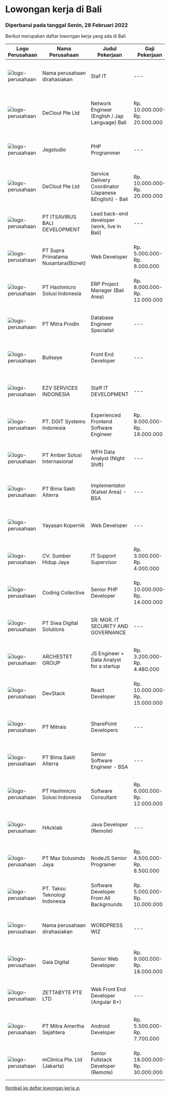 
  # Lowongan kerja di Bali

  ### Diperbarui pada tanggal Senin, 28 Februari 2022

  Berikut merupakan daftar lowongan kerja yang ada di Bali

  |Logo Perusahaan | Nama Perusahaan | Judul Pekerjaan | Gaji Pekerjaan | Lokasi | Deskripsi | Tanggal diunggah | Pranala |
  | -------------- | --------------- | --------------- | --------- | --------- | -------------- | ------- | ----------- |
  |![logo-perusahaan](https://us.123rf.com/450wm/pavelstasevich/pavelstasevich1811/pavelstasevich181101027/112815900-stock-vector-no-image-available-icon-flat-vector.jpg?ver=6)|Nama perusahaan dirahasiakan|Staf IT|---|Bali|Tanggung jawab :• Melakukan instalasi hardware atau software sesuai dengan ketentuan dan membuat laporannya.• Melakukan pemeliharaan berkala atas...|Sabtu, 26 Februari 2022|https://www.jobstreet.co.id/id/job/staf-it-3803941?token=0~cb3ec7d5-7b6f-47e0-b626-96e13f51c747&sectionRank=1&jobId=jobstreet-id-job-3803941|
|![logo-perusahaan](https://image-service-cdn.seek.com.au/630a7033d994844346a754ca43355af5cf219c92/ee4dce1061f3f616224767ad58cb2fc751b8d2dc)|DeClout Pte Ltd|Network Engineer (English / Jap Language) Bali|Rp. 10.000.000-Rp. 20.000.000|Bali|Remotely control Internet providers and IT venders around world-wide Manage Internet circuit installation, installing IT equipment such as SD-WAN...|Sabtu, 26 Februari 2022|https://www.jobstreet.co.id/id/job/network-engineer-english-jap-language-bali-9271826/origin/sg?token=0~cb3ec7d5-7b6f-47e0-b626-96e13f51c747&sectionRank=2&jobId=jobstreet-sg-job-9271826|
|![logo-perusahaan](https://image-service-cdn.seek.com.au/cb42a7acf51def89e5abb9614f9d0b3aa454bb5f/ee4dce1061f3f616224767ad58cb2fc751b8d2dc)|Jegstudio|PHP Programmer|---|Denpasar|We are looking for several Talented PHP Programmer more spesifically WordPress Programmer to be based in Bali For this exiting role you will need to...|Sabtu, 26 Februari 2022|https://www.jobstreet.co.id/id/job/php-programmer-3787339?token=0~cb3ec7d5-7b6f-47e0-b626-96e13f51c747&sectionRank=3&jobId=jobstreet-id-job-3787339|
|![logo-perusahaan](https://image-service-cdn.seek.com.au/630a7033d994844346a754ca43355af5cf219c92/ee4dce1061f3f616224767ad58cb2fc751b8d2dc)|DeClout Pte Ltd|Service Delivery Coordinator (Japanese &English) - Bali|Rp. 10.000.000-Rp. 20.000.000|Bali|Coordinate the delivery date with partner ISP in each country to install the Internet, install SD-WAN equipment and testing after the installation...|Jumat, 25 Februari 2022|https://www.jobstreet.co.id/id/job/service-delivery-coordinator-japanese-english-bali-9290441/origin/sg?token=0~cb3ec7d5-7b6f-47e0-b626-96e13f51c747&sectionRank=4&jobId=jobstreet-sg-job-9290441|
|![logo-perusahaan](https://image-service-cdn.seek.com.au/83f6c0a379be672bd3733ebae34ee48ae48afc54/ee4dce1061f3f616224767ad58cb2fc751b8d2dc)|PT ITSAVIRUS BALI DEVELOPMENT|Lead back-end developer (work, live in Bali)|---|Badung|Are you ready to take a next step in your career and also move to Bali? Are you eager to work on large, innovative projects for clients all over the...|Sabtu, 26 Februari 2022|https://www.jobstreet.co.id/id/job/lead-back-end-developer-work-live-in-bali-3788506?token=0~cb3ec7d5-7b6f-47e0-b626-96e13f51c747&sectionRank=5&jobId=jobstreet-id-job-3788506|
|![logo-perusahaan](https://image-service-cdn.seek.com.au/1033d36f751f076cfdd637ed0acbcbf8508866ec/ee4dce1061f3f616224767ad58cb2fc751b8d2dc)|PT Supra Primatama Nusantara(Biznet)|Web Developer|Rp. 5.000.000-Rp. 8.000.000|Denpasar|Requirements : Maximum 27 years old Minimum S1 in Information System/Computer Science, minimum GPA 3.00 Minimum 1 year experience as a Web Developer...|Jumat, 25 Februari 2022|https://www.jobstreet.co.id/id/job/web-developer-3792193?token=0~cb3ec7d5-7b6f-47e0-b626-96e13f51c747&sectionRank=6&jobId=jobstreet-id-job-3792193|
|![logo-perusahaan](https://image-service-cdn.seek.com.au/f6d60ad46f70dbd67cd5ea70ad66341689963cbd/ee4dce1061f3f616224767ad58cb2fc751b8d2dc)|PT Hashmicro Solusi Indonesia|ERP Project Manager (Bali Area)|Rp. 8.000.000-Rp. 12.000.000|Bali|Responsibilities: Manage and ensure ERP projects are done on time, on budget and on scope with high customer satisfaction Developing project plans,...|Minggu, 27 Februari 2022|https://www.jobstreet.co.id/id/job/erp-project-manager-bali-area-3795306?token=0~cb3ec7d5-7b6f-47e0-b626-96e13f51c747&sectionRank=7&jobId=jobstreet-id-job-3795306|
|![logo-perusahaan](https://image-service-cdn.seek.com.au/f1be22f46360bcc58de63530e14403f3e8642152/ee4dce1061f3f616224767ad58cb2fc751b8d2dc)|PT Mitra Prodin|Database Engineer Specialist|---|Gianyar|ESSENTIAL DUTIES &amp; RESPONSIBILITIES:1.    Create and maintain optimal data pipeline architecture2.    Identify and design internal process...|Jumat, 25 Februari 2022|https://www.jobstreet.co.id/id/job/database-engineer-specialist-3792145?token=0~cb3ec7d5-7b6f-47e0-b626-96e13f51c747&sectionRank=8&jobId=jobstreet-id-job-3792145|
|![logo-perusahaan](https://image-service-cdn.seek.com.au/40f5bfcde98bcadd2689bba7d2652fe5e3a9e250/ee4dce1061f3f616224767ad58cb2fc751b8d2dc)|Bullseye|Front End Developer|---|Denpasar|The successful candidate will be a vital team member in a scrum team delivering best-of-breed digital experiences, modern front-end web technologies...|Sabtu, 26 Februari 2022|https://www.jobstreet.co.id/id/job/front-end-developer-3787733?token=0~cb3ec7d5-7b6f-47e0-b626-96e13f51c747&sectionRank=9&jobId=jobstreet-id-job-3787733|
|![logo-perusahaan](https://image-service-cdn.seek.com.au/ae381ed11e37061288cad81a0ed1fef5c714ec26/ee4dce1061f3f616224767ad58cb2fc751b8d2dc)|EZV SERVICES INDONESIA|Staff IT DEVELOPMENT|---|Badung|Responsibilities: Translate business needs to the technical specification Collaborate with teams to integrate the system Design, build and deploy IT...|Sabtu, 26 Februari 2022|https://www.jobstreet.co.id/id/job/staff-it-development-3803971?token=0~cb3ec7d5-7b6f-47e0-b626-96e13f51c747&sectionRank=10&jobId=jobstreet-id-job-3803971|
|![logo-perusahaan](https://image-service-cdn.seek.com.au/86a88c2f6d7d45552583132278caf70ef23e7608/ee4dce1061f3f616224767ad58cb2fc751b8d2dc)|PT. DGIT Systems Indonesia|Experienced Frontend Software Engineer|Rp. 9.000.000-Rp. 18.000.000|Badung|We are looking for talented developers to join an experienced team of front-end engineers working on our flagship product Telflow, a multi-award...|Jumat, 25 Februari 2022|https://www.jobstreet.co.id/id/job/experienced-frontend-software-engineer-3803691?token=0~cb3ec7d5-7b6f-47e0-b626-96e13f51c747&sectionRank=11&jobId=jobstreet-id-job-3803691|
|![logo-perusahaan](https://us.123rf.com/450wm/pavelstasevich/pavelstasevich1811/pavelstasevich181101027/112815900-stock-vector-no-image-available-icon-flat-vector.jpg?ver=6)|PT Amber Solusi Internasional|WFH Data Analyst (Night Shift)|---|Jakarta Raya|Working hour starting 8 PM - 5 AM WIB (starts in evening)Will be supporting USA based companyWorking days and national holidays are following USA...|Jumat, 25 Februari 2022|https://www.jobstreet.co.id/id/job/wfh-data-analyst-night-shift-3802784?token=0~cb3ec7d5-7b6f-47e0-b626-96e13f51c747&sectionRank=12&jobId=jobstreet-id-job-3802784|
|![logo-perusahaan](https://image-service-cdn.seek.com.au/3b449304b19b7a5909fe2d6166b69cb2e3dfc9ad/ee4dce1061f3f616224767ad58cb2fc751b8d2dc)|PT Bima Sakti Alterra|Implementator (Kalsel Area) - BSA|---|Denpasar|Deskripsi Pekerjaan Melakukan pemasangan / instalasi aplikasi. Melakukan pelatihan cara penggunaan aplikasi. Melakukan surve mengenai spesifikasi...|Kamis, 24 Februari 2022|https://www.jobstreet.co.id/id/job/implementator-kalsel-area-bsa-3801939?token=0~cb3ec7d5-7b6f-47e0-b626-96e13f51c747&sectionRank=13&jobId=jobstreet-id-job-3801939|
|![logo-perusahaan](https://image-service-cdn.seek.com.au/9617ddf1ece433ae3b27dc5c284e009a9f0a8c98/ee4dce1061f3f616224767ad58cb2fc751b8d2dc)|Yayasan Kopernik|Web Developer|---|Gianyar|Kopernik is an exciting, cutting-edge organization that finds what works by experimenting with potential solutions that address social and...|Kamis, 24 Februari 2022|https://www.jobstreet.co.id/id/job/web-developer-3802366?token=0~cb3ec7d5-7b6f-47e0-b626-96e13f51c747&sectionRank=14&jobId=jobstreet-id-job-3802366|
|![logo-perusahaan](https://image-service-cdn.seek.com.au/5c0057294d53cd7f7d9436ea000d91ccd835fbde/ee4dce1061f3f616224767ad58cb2fc751b8d2dc)|CV. Sumber Hidup Jaya|IT Support Supervisor|Rp. 3.000.000-Rp. 4.000.000|Denpasar|Monitoring systems operations and make recommendations as needed. Developing technological procedural and operations manuals. Installing and...|Selasa, 22 Februari 2022|https://www.jobstreet.co.id/id/job/it-support-supervisor-3799024?token=0~cb3ec7d5-7b6f-47e0-b626-96e13f51c747&sectionRank=15&jobId=jobstreet-id-job-3799024|
|![logo-perusahaan](https://image-service-cdn.seek.com.au/24a7297959412a4000416265921f6daa6368513d/ee4dce1061f3f616224767ad58cb2fc751b8d2dc)|Coding Collective|Senior PHP Developer|Rp. 10.000.000-Rp. 14.000.000|Bali|The ideal candidate is a highly resourceful and innovative developer with extensive experience in the layout, design, and coding of websites...|Jumat, 25 Februari 2022|https://www.jobstreet.co.id/id/job/senior-php-developer-3802848?token=0~cb3ec7d5-7b6f-47e0-b626-96e13f51c747&sectionRank=16&jobId=jobstreet-id-job-3802848|
|![logo-perusahaan](https://image-service-cdn.seek.com.au/04db367a48c4414c093236c88fa42061bd66957a/ee4dce1061f3f616224767ad58cb2fc751b8d2dc)|PT Siwa Digital Solutions|SR. MGR. IT SECURITY AND GOVERNANCE|---|Bali|This position is responsible for developing, implementing and monitoring a strategic, comprehensive enterprise cybersecurity and IT risk management...|Kamis, 24 Februari 2022|https://www.jobstreet.co.id/id/job/sr-mgr-it-security-and-governance-3802347?token=0~cb3ec7d5-7b6f-47e0-b626-96e13f51c747&sectionRank=17&jobId=jobstreet-id-job-3802347|
|![logo-perusahaan](https://image-service-cdn.seek.com.au/e5a82d9649f07fe3785601197d4f265b571d534b/ee4dce1061f3f616224767ad58cb2fc751b8d2dc)|ARCHESTET GROUP|JS Engineer + Data Analyst for a startup|Rp. 3.200.000-Rp. 4.480.000|Bali|Full-time Remote Full-Stack JS Engineer + Data Analyst for a startupWe are an ambitious startup in the #FutureOfWork space, looking fora core team...|Sabtu, 26 Februari 2022|https://www.jobstreet.co.id/id/job/js-engineer-data-analyst-for-a-startup-3787763?token=0~cb3ec7d5-7b6f-47e0-b626-96e13f51c747&sectionRank=18&jobId=jobstreet-id-job-3787763|
|![logo-perusahaan](https://image-service-cdn.seek.com.au/074f2081cc42a722643e36313941760f758e7c3b/ee4dce1061f3f616224767ad58cb2fc751b8d2dc)|DevStack|React Developer|Rp. 10.000.000-Rp. 15.000.000|Bali|This position is perfect for you if you: Enjoy working in a collaborative and team-oriented environments, as well as working solo and independently...|Jumat, 25 Februari 2022|https://www.jobstreet.co.id/id/job/react-developer-3792730?token=0~cb3ec7d5-7b6f-47e0-b626-96e13f51c747&sectionRank=19&jobId=jobstreet-id-job-3792730|
|![logo-perusahaan](https://image-service-cdn.seek.com.au/969b0c47f133a1e0155056a5d964c63953dd6304/ee4dce1061f3f616224767ad58cb2fc751b8d2dc)|PT Mitrais|SharePoint Developers|---|Denpasar|Build your Career with Mitrais ! We're looking for experienced SharePoint Developers to be part of our team   What will you be doing? Develop REST...|Sabtu, 26 Februari 2022|https://www.jobstreet.co.id/id/job/sharepoint-developers-3787323?token=0~cb3ec7d5-7b6f-47e0-b626-96e13f51c747&sectionRank=20&jobId=jobstreet-id-job-3787323|
|![logo-perusahaan](https://image-service-cdn.seek.com.au/3b449304b19b7a5909fe2d6166b69cb2e3dfc9ad/ee4dce1061f3f616224767ad58cb2fc751b8d2dc)|PT Bima Sakti Alterra|Senior Software Engineer - BSA|---|Bali|Area Responsibility:● Develop software solutions by studying information needs; conferring with users; studying systems flow, data usage and work...|Jumat, 25 Februari 2022|https://www.jobstreet.co.id/id/job/senior-software-engineer-bsa-3803158?token=0~cb3ec7d5-7b6f-47e0-b626-96e13f51c747&sectionRank=21&jobId=jobstreet-id-job-3803158|
|![logo-perusahaan](https://image-service-cdn.seek.com.au/f6d60ad46f70dbd67cd5ea70ad66341689963cbd/ee4dce1061f3f616224767ad58cb2fc751b8d2dc)|PT Hashmicro Solusi Indonesia|Software Consultant|Rp. 6.000.000-Rp. 12.000.000|Jakarta Barat|Please access this link and fill the Job Application Form:https://jobportal.hashmicro.com/jobs/detail/erp-consultant-22Responsibilities: Manage and...|Jumat, 25 Februari 2022|https://www.jobstreet.co.id/id/job/software-consultant-3792410?token=0~cb3ec7d5-7b6f-47e0-b626-96e13f51c747&sectionRank=22&jobId=jobstreet-id-job-3792410|
|![logo-perusahaan](https://image-service-cdn.seek.com.au/3bec079191df606cb874c830a3b6065cdd9a0c7f/ee4dce1061f3f616224767ad58cb2fc751b8d2dc)|HAcklab|Java Developer (Remote)|---|Jakarta Raya|Total Experience Required 2 - 5 Years. Hands-on experience with Java, ReactJS, Vue.js. Experience of working agile process management methodology....|Sabtu, 26 Februari 2022|https://www.jobstreet.co.id/id/job/java-developer-remote-3788109?token=0~cb3ec7d5-7b6f-47e0-b626-96e13f51c747&sectionRank=23&jobId=jobstreet-id-job-3788109|
|![logo-perusahaan](https://image-service-cdn.seek.com.au/d528f747d71b6f25f37f0562919e21c80001cd02/ee4dce1061f3f616224767ad58cb2fc751b8d2dc)|PT Max Solusindo Jaya|NodeJS Senior Programer|Rp. 4.500.000-Rp. 8.500.000|Bali|We are looking for a Node.js Developer to build and maintain functional web pages and applications To be successful in this role, you should have...|Jumat, 25 Februari 2022|https://www.jobstreet.co.id/id/job/nodejs-senior-programer-3787020?token=0~cb3ec7d5-7b6f-47e0-b626-96e13f51c747&sectionRank=24&jobId=jobstreet-id-job-3787020|
|![logo-perusahaan](https://image-service-cdn.seek.com.au/cdad7eadbef6a47d2c5b4d08a7c1b9886e8f7f8f/ee4dce1061f3f616224767ad58cb2fc751b8d2dc)|PT. Taksu Teknologi Indonesia|Software Developer From All Backgrounds|Rp. 5.000.000-Rp. 10.000.000|Denpasar|Let’s Build Your Future with Us!We are looking for a Software Developer From All Backgrounds to be part of an existing team. The team maintains...|Rabu, 23 Februari 2022|https://www.jobstreet.co.id/id/job/software-developer-from-all-backgrounds-3782797?token=0~cb3ec7d5-7b6f-47e0-b626-96e13f51c747&sectionRank=25&jobId=jobstreet-id-job-3782797|
|![logo-perusahaan](https://us.123rf.com/450wm/pavelstasevich/pavelstasevich1811/pavelstasevich181101027/112815900-stock-vector-no-image-available-icon-flat-vector.jpg?ver=6)|Nama perusahaan dirahasiakan|WORDPRESS WIZ|---|Bali|Looking for a Wordpress wiz based in Bali to manage the technical side of our retail website and:- upload new products- upload inventory- upload...|Kamis, 24 Februari 2022|https://www.jobstreet.co.id/id/job/wordpress-wiz-3790898?token=0~cb3ec7d5-7b6f-47e0-b626-96e13f51c747&sectionRank=26&jobId=jobstreet-id-job-3790898|
|![logo-perusahaan](https://image-service-cdn.seek.com.au/4b13bb68a9992340d3fd42fe1e7e6a297cafa365/ee4dce1061f3f616224767ad58cb2fc751b8d2dc)|Gaia Digital|Senior Web Developer|Rp. 9.000.000-Rp. 18.000.000|Gianyar|What we need- Bachelor's degree in Web development or related field, or relevant experience- Experienced in developing responsive design websites-...|Kamis, 24 Februari 2022|https://www.jobstreet.co.id/id/job/senior-web-developer-3801408?token=0~cb3ec7d5-7b6f-47e0-b626-96e13f51c747&sectionRank=27&jobId=jobstreet-id-job-3801408|
|![logo-perusahaan](https://image-service-cdn.seek.com.au/a9ad8fdd00d66418bb5e9ec41ddbc2318ccec822/ee4dce1061f3f616224767ad58cb2fc751b8d2dc)|ZETTABYTE PTE LTD|Web Front End Developer (Angular 8+)|---|Badung|You can visit us at https://www.zettabyte.life/ for more information.Job DescriptionWe are looking for a Front-End Web Developer who is motivated to...|Kamis, 24 Februari 2022|https://www.jobstreet.co.id/id/job/web-front-end-developer-angular-8-3784369?token=0~cb3ec7d5-7b6f-47e0-b626-96e13f51c747&sectionRank=28&jobId=jobstreet-id-job-3784369|
|![logo-perusahaan](https://image-service-cdn.seek.com.au/36f0e259d21447326c545ed4ae03d7208f820c51/ee4dce1061f3f616224767ad58cb2fc751b8d2dc)|PT Mitra Amertha Sejahtera|Android Developer|Rp. 5.500.000-Rp. 7.700.000|Jakarta Raya|Anda memiliki keahlian dan pengalaman sebagai Android Developer dan ingin membangun karir di Perusahaan Lighting &amp; Electrical Products Terbesar...|Jumat, 25 Februari 2022|https://www.jobstreet.co.id/id/job/android-developer-3803496?token=0~cb3ec7d5-7b6f-47e0-b626-96e13f51c747&sectionRank=29&jobId=jobstreet-id-job-3803496|
|![logo-perusahaan](https://image-service-cdn.seek.com.au/7665bb5bd589f085f653b36d2f3cbccaf93e5953/ee4dce1061f3f616224767ad58cb2fc751b8d2dc)|mClinica Pte. Ltd (Jakarta)|Senior Fullstack Developer (Remote)|Rp. 18.000.000-Rp. 30.000.000|Bali|mClinica is hiring for a Senior Fullstack Developer to serve our clients in Southeast Asia and support our growth regionally and globally. We are...|Rabu, 23 Februari 2022|https://www.jobstreet.co.id/id/job/senior-fullstack-developer-remote-3783337?token=0~cb3ec7d5-7b6f-47e0-b626-96e13f51c747&sectionRank=30&jobId=jobstreet-id-job-3783337|


  [Kembali ke daftar lowongan kerja 🔙](../README.md#daftar-lowongan-kerja)
  